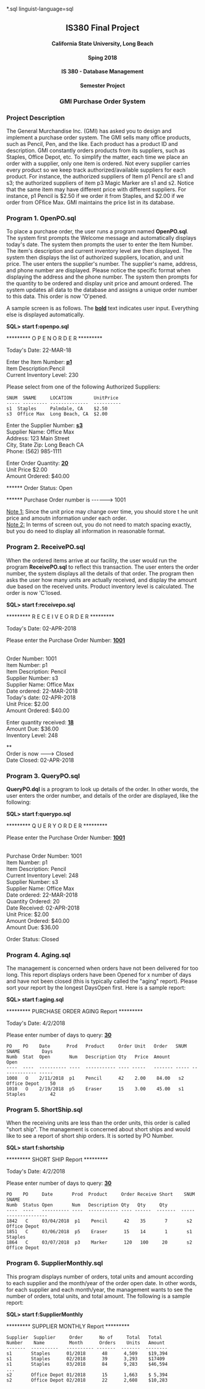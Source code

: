 *.sql linguist-language=sql

<h2 align="center">IS380 Final Project</h4>

<h4 align="center">California State University, Long Beach</h4>

<h4 align="center">Sping 2018</h4>

<h4 align="center">IS 380 - Database Management</h4>

<h4 align="center">Semester Project</h4>

<h3 align="center">GMI Purchase Order System</h4>

<h3 align="left">Project Description</h4>

The General Murchandise Inc. (GMI) has asked you to design and implement a purchase order system. The GMI sells many office products, such as Pencil, Pen, and the like. Each product has a product ID and description. GMI constantly orders products from its suppliers, such as Staples, Office Depot, etc. To simplify the matter, each time we place an order with a supplier, only one item is ordered. Not every supplier carries every product so we keep track authorized/available suppliers for each product. For instance, the authorized suppliers of Item p1 Pencil are s1 and s3; the authorized suppliers of item p3 Magic Marker are s1 and s2. Notice that the same item may have different price with different suppliers. For instance, p1 Pencil is $2.50 if we order it from Staples, and $2.00 if we order from OFfice Max. GMI maintains the price list in its database.

<h3 align="left">Program 1. OpenPO.sql</h4>

To place a purchase order, the user runs a program named **OpenPO.sql**. The system first prompts the Welcome message and automatically displays today's date. The system then prompts the user to enter the Item Number. The item's description and current inventory level are then displayed. The system then displays the list of authorized suppliers, location, and unit price. The user enters the supplier's number. The supplier's name, address, and phone number are displayed. Please notice the specific format when displaying the address and the phone number. The system then prompts for the quantity to be ordered and display unit price and amount ordered. The system updates all data to the database and assigns a unique order number to this data. This order is now 'O'pened.

A sample screen is as follows. The <ins>**bold**</ins> text indicates user input. Everything else is displayed automatically.

**SQL> start f:openpo.sql**

********* O P E N    O R D E R *********

Today's Date: 22-MAR-18

Enter the Item Number: <ins>**p1**</ins>
  <br />Item Description:Pencil
  <br />Current Inventory Level: 230

Please select from one of the following Authorized Suppliers:
```
SNUM  SNAME     LOCATION        UnitPrice
----- --------- --------------  ----------
s1  Staples     Palmdale, CA    $2.50
s3  Office Max  Long Beach, CA  $2.00
```
 
 Enter the Supplier Number: <ins>**s3**</ins>
 <br /> Supplier Name: Office Max
 <br /> Address: 123 Main Street
 <br /> City, State Zip: Long Beach CA
 <br /> Phone: (562) 985-1111
 
 Enter Order Quantity: <ins>**20**</ins>
 <br /> Unit Price $2.00
 <br /> Amount Ordered: $40.00
 
 ****** Order Status: Open
 
 ****** Purchase Order number is ------> 1001
 
 <ins>Note 1:</ins> Since the unit price may change over time, you should store t he unit price and amoutn information under each order.
 <br /><ins>Note 2:</ins> In terms of screen out, you do not need to match spacing exactly, but you do need to display all information in reasonable format.
 
 <h3 align="left">Program 2. ReceivePO.sql</h4>
 
 When the ordered items arrive at our facility, the user would run the program **ReceivePO.sql** to reflect this transaction. The user enters the order number, the system displays all the details of that order. The program then asks the user how many units are actually received, and display the amount due based on the received units. Product inventory level is calculated. The order is now 'C'losed.
 
 
**SQL> start f:receivepo.sql**

********* R E C E I V E    O R D E R *********

Today's Date: 02-APR-2018

Please enter the Purchase Order Number: <ins>**1001**</ins>

 <br /> Order Number: 1001
 <br /> Item Number: p1
 <br /> Item Description: Pencil
 <br /> Supplier Number: s3
 <br /> Supplier Name: Office Max
 <br /> Date ordered: 22-MAR-2018
 <br /> Today's date: 02-APR-2018
 <br /> Unit Price: $2.00
 <br /> Amount Ordered: $40.00

Enter quantity received: <ins>**18**</ins>
 <br /> Amount Due: $36.00
 <br /> Inventory Level: 248

**
 <br /> Order is now ---> Closed
 <br /> Date Closed: 02-APR-2018
 
  <h3 align="left">Program 3. QueryPO.sql</h4>
  
  **QueryPO.dql** is a program to look up details of the order. In other words, the user enters the order number, and details of the order are displayed, like the following:

**SQL> start f:querypo.sql**

********* Q U E R Y    O R D E R *********

Please enter the Purchase Order Number: <ins>**1001**</ins>

 <br /> Purchase Order Number: 1001
 <br /> Item Number: p1
 <br /> Item Description: Pencil
 <br /> Current Inventory Level: 248
 <br /> Supplier Number: s3
 <br /> Supplier Name: Office Max
 <br /> Date ordered: 22-MAR-2018
 <br /> Quantity Ordered: 20
 <br /> Date Received: 02-APR-2018
 <br /> Unit Price: $2.00
 <br /> Amount Ordered: $40.00
 <br /> Amount Due: $36.00
 
 Order Status: Closed
 
 <h3 align="left">Program 4. Aging.sql</h4>
 
 The management is concerned when orders have not been delivered for too long. This report displays orders have been Opened for x number of days and have not been closed (this is typically called the "aging" report). Please sort your report by the longest DaysOpen first. Here is a sample report:
 
 **SQL> start f:aging.sql**

********* PURCHASE ORDER AGING Report *********

Today's Date: 4/2/2018

Please enter number of days to query: <ins>**30**</ins>
```
PO    PO    Date      Prod   Product     Order Unit   Order   SNUM    SNAME        Days
Numb  Stat  Open       Num   Description Qty   Price  Amount                       Open
----  ----  ---------- ----  ----------- ---- -----   ------- ----- ------------- -----
1008   O    2/11/2018  p1    Pencil      42    2.00    84.00   s2    Office Depot    50
1010   O    2/19/2018  p5    Eraser      15    3.00    45.00   s1    Staples         42
```

 <h3 align="left">Program 5. ShortShip.sql</h4>
 
 When the receiving units are less than the order units, this order is called "short ship". The management is concerned about short ships and would like to see a report of short ship orders. It is sorted by PO Number.
 
**SQL> start f:shortship**

********* SHORT SHIP Report *********

Today's Date: 4/2/2018

Please enter number of days to query: <ins>**30**</ins>
```
PO    PO     Date       Prod  Product     Order Receive Short    SNUM  SNAME       
Numb  Status Open       Num   Description Qty   Qty     Qty                     
----  ----   ---------- ----  ----------- ---- ------  -------  ----- ---------------
1842   C     03/04/2018  p1    Pencil      42    35       7       s2   Office Depot
1851   C     03/06/2018  p5    Eraser      15    14       1       s1   Staples
1864   C     03/07/2018  p3    Marker      120   100     20       s2   Office Depot
```

<h3 align="left">Program 6. SupplierMonthly.sql</h4>

This program displays number of orders, total units and amount according to each supplier and the month/year of the order open date. In other words, for each supplier and each month/year, the management wants to see the number of orders, total units, and total amount. The following is a sample report:

**SQL> start f:SupplierMonthly**

********* SUPPLIER MONTHLY Report *********

```
Supplier  Supplier     Order      No of     Total   Total     
Number    Name         Month      Orders    Units   Amount                        
-------  ----------   ---------- -------  -------  --------
s1       Staples      01/2018      48      4,509    $19,394
s1       Staples      02/2018      39      3,293    $17409
s1       Staples      03/2018      84      9,283    $46,594
...
s2       Office Depot 01/2018      15      1,663    $ 5,394
s2       Office Depot 02/2018      22      2,608    $10,283

```
